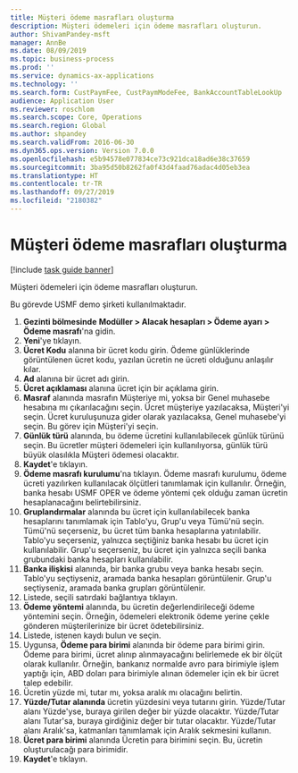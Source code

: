 ```yaml
---
title: Müşteri ödeme masrafları oluşturma
description: Müşteri ödemeleri için ödeme masrafları oluşturun.
author: ShivamPandey-msft
manager: AnnBe
ms.date: 08/09/2019
ms.topic: business-process
ms.prod: ''
ms.service: dynamics-ax-applications
ms.technology: ''
ms.search.form: CustPaymFee, CustPaymModeFee, BankAccountTableLookUp
audience: Application User
ms.reviewer: roschlom
ms.search.scope: Core, Operations
ms.search.region: Global
ms.author: shpandey
ms.search.validFrom: 2016-06-30
ms.dyn365.ops.version: Version 7.0.0
ms.openlocfilehash: e5b94578e077834ce73c921dca18ad6e38c37659
ms.sourcegitcommit: 3ba95d50b8262fa0f43d4faad76adac4d05eb3ea
ms.translationtype: HT
ms.contentlocale: tr-TR
ms.lasthandoff: 09/27/2019
ms.locfileid: "2180382"
---
```

# <a name="establish-customer-payment-fees"></a>Müşteri ödeme masrafları oluşturma

[!include [task guide banner](../../includes/task-guide-banner.md)]

Müşteri ödemeleri için ödeme masrafları oluşturun.

Bu görevde USMF demo şirketi kullanılmaktadır.

1. **Gezinti bölmesinde** **Modüller > Alacak hesapları > Ödeme ayarı > Ödeme masrafı**'na gidin.
2. **Yeni**'ye tıklayın.
3. **Ücret Kodu** alanına bir ücret kodu girin. Ödeme günlüklerinde görüntülenen ücret kodu, yazılan ücretin ne ücreti olduğunu anlaşılır kılar.  
4. **Ad** alanına bir ücret adı girin.
5. **Ücret açıklaması** alanına ücret için bir açıklama girin.
6. **Masraf** alanında masrafın Müşteriye mi, yoksa bir Genel muhasebe hesabına mı çıkarılacağını seçin. Ücret müşteriye yazılacaksa, Müşteri'yi seçin. Ücret kuruluşunuza gider olarak yazılacaksa, Genel muhasebe'yi seçin. Bu görev için Müşteri'yi seçin.  
7. **Günlük türü** alanında, bu ödeme ücretini kullanılabilecek günlük türünü seçin. Bu ücretler müşteri ödemeleri için kullanılıyorsa, günlük türü büyük olasılıkla Müşteri ödemesi olacaktır.  
8. **Kaydet**'e tıklayın.
9. **Ödeme masrafı kurulumu**'na tıklayın. Ödeme masrafı kurulumu, ödeme ücreti yazılırken kullanılacak ölçütleri tanımlamak için kullanılır.  Örneğin, banka hesabı USMF OPER ve ödeme yöntemi çek olduğu zaman ücretin hesaplanacağını belirtebilirsiniz.  
10. **Gruplandırmalar** alanında bu ücret için kullanılabilecek banka hesaplarını tanımlamak için Tablo'yu, Grup'u veya Tümü'nü seçin. Tümü'nü seçerseniz, bu ücret tüm banka hesaplarına yatırılabilir.  Tablo'yu seçerseniz, yalnızca seçtiğiniz banka hesabı bu ücret için kullanılabilir. Grup'u seçerseniz, bu ücret için yalnızca seçili banka grubundaki banka hesapları kullanılabilir.  
11. **Banka ilişkisi** alanında, bir banka grubu veya banka hesabı seçin. Tablo'yu seçtiyseniz, aramada banka hesapları görüntülenir. Grup'u seçtiyseniz, aramada banka grupları görüntülenir.  
12. Listede, seçili satırdaki bağlantıya tıklayın.
13. **Ödeme yöntemi** alanında, bu ücretin değerlendirileceği ödeme yöntemini seçin. Örneğin, ödemeleri elektronik ödeme yerine çekle gönderen müşterilerinize bir ücret ödetebilirsiniz.  
14. Listede, istenen kaydı bulun ve seçin.
15. Uygunsa, **Ödeme para birimi** alanında bir ödeme para birimi girin. Ödeme para birimi, ücret alınıp alınmayacağını belirlemede ek bir ölçüt olarak kullanılır.  Örneğin, bankanız normalde avro para birimiyle işlem yaptığı için, ABD doları para birimiyle alınan ödemeler için ek bir ücret talep edebilir.  
16. Ücretin yüzde mi, tutar mı, yoksa aralık mı olacağını belirtin.
17. **Yüzde/Tutar alanında** ücretin yüzdesini veya tutarını girin. Yüzde/Tutar alanı Yüzde'yse, buraya girilen değer bir yüzde olacaktır. Yüzde/Tutar alanı Tutar'sa, buraya girdiğiniz değer bir tutar olacaktır. Yüzde/Tutar alanı Aralık'sa, katmanları tanımlamak için Aralık sekmesini kullanın.  
18. **Ücret para birimi** alanında Ücretin para birimini seçin. Bu, ücretin oluşturulacağı para birimidir.  
19. **Kaydet**'e tıklayın.

